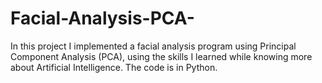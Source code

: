 # Facial-Analysis-PCA-
In this project I implemented a facial analysis program using Principal Component Analysis (PCA), using the skills I  learned while knowing more about Artificial Intelligence. The code is in Python.
